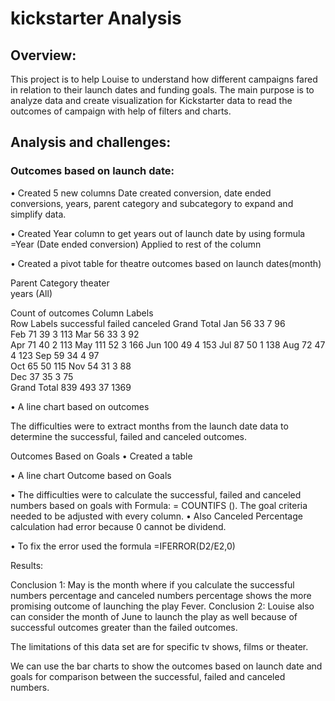 # kickstarter Analysis

## Overview:
This project is to help Louise to understand how different campaigns fared in relation to their launch dates and funding goals. The main purpose is to analyze data and create visualization for Kickstarter data to read the outcomes of campaign with help of filters and charts.

## Analysis and challenges:
### Outcomes based on launch date:

•	Created 5 new columns Date created conversion, date ended conversions, years, parent category and subcategory to expand and simplify data.

•	Created Year column to get years out of launch date by using formula
=Year (Date ended conversion) 
Applied to rest of the column

 

•	Created a pivot table for theatre outcomes based on launch dates(month)

Parent Category	theater				
years	(All)				
					
Count of outcomes	Column Labels				
Row Labels	successful	failed	canceled	Grand Total	
Jan	56	33	7	96	
Feb	71	39	3	113	
Mar	56	33	3	92	
Apr	71	40	2	113	
May	111	52	3	166	
Jun	100	49	4	153	
Jul	87	50	1	138	
Aug	72	47	4	123	
Sep	59	34	4	97	
Oct	65	50		115	
Nov	54	31	3	88	
Dec	37	35	3	75	
Grand Total	839	493	37	1369	
					





•	A line chart based on outcomes
 

The difficulties were to extract months from the launch date data to determine the successful, failed and canceled outcomes.







Outcomes Based on Goals
•	Created a table 

 
•	A line chart Outcome based on Goals
 

•	The difficulties were to calculate the successful, failed and canceled numbers based on goals with Formula: = COUNTIFS (). The goal criteria needed to be adjusted with every column. 
•	Also Canceled Percentage calculation had error because 0 cannot be dividend.


 

•	To fix the error used the formula =IFERROR(D2/E2,0)

Results:

Conclusion 1:  May is the month where if you calculate the successful numbers percentage and canceled numbers percentage shows the more promising outcome of launching the play Fever.
Conclusion 2: Louise also can consider the month of June to launch the play as well because of successful outcomes greater than the failed outcomes.

The limitations of this data set are for specific tv shows, films or theater. 

We can use the bar charts to show the outcomes based on launch date and goals for comparison between the successful, failed and canceled numbers.














